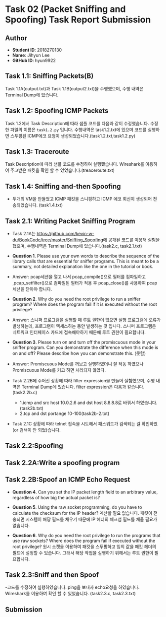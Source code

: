 
# Task 02 (Packet Sniffing and Spoofing) Task Report Submission

## Author
 - **Student ID**: 2018270130
 - **Name**: Jihyun Lee
 - **GitHub ID**: hyun9922

## Task 1.1: Sniffing Packets(B)

Task 1.1A(output.txt)과 Task 1.1B(output2.txt)을 수행했으며, 수행 내역은 Terminal Dump에 있습니다. 

## Task 1.2: Spoofing ICMP Packets
Task 1.2에서 Task Description에 따라 샘플 코드를 다음과 같이 수정했습니다. 수정한 파일의 이름은 `task1.2.py` 입니다.
수행내역은 task1.2.txt에 있으며 코드를 실행하면 스푸핑된 ICMP에코 요청이 생성되었습니다.(task1.2.txt,task1.2.py)
 
## Task 1.3: Traceroute
 Task Description에 따라 샘플 코드를 수정하여 실행했습니다. Wireshark를 이용하여 주고받은 패킷을 확인 할 수 있었습니다.(treaceroute.txt)

## Task 1.4: Sniffing and-then Spoofing
-  두개의 VM을 만들었고 ICMP 패킷을 스니핑하고 ICMP 에코 회신이 생성되어 전송되었습니다. (task1.4.txt)

## Task 2.1: Writing Packet Sniffing Program
 - Task 2.1A는 <https://github.com/kevin-w-du/BookCode/tree/master/Sniffing_Spoofing>에 공개된 코드를 이용해 실험을 했으며, 
   수행내역은 Terminal Dump에 있습니다.(task2.c, task2.1.txt)

 * **Question 1**. Please use your own words to describe the sequence of the library calls that are essential
for sniffer programs. This is meant to be a summary, not detailed explanation like the one in the
tutorial or book.
 - Answer: pcap세션을 열고 나서 pcap_compile()으로 필터를 컴파일하고 ,pcap_setfilter()으로 컴파일된 필터가 적용 후 
 pcap_close()를 사용하여 pcap 세션을 닫아야 합니다.

 * **Question 2**. Why do you need the root privilege to run a sniffer program? Where does the program
fail if it is executed without the root privilege?

 - Answer: 스니퍼 프로그램을 실행할 때 루트 권한이 없으면 실행 프로그램에 오류가 발생하는데, 프로그램이 엑세스하는 동안 발생하는 것 입니다.
           스니퍼 프로그램은 네트워크 인터페이스 카드에 접속해야하기 때문에 루트 권한이 필요합니다.
 

 * **Question 3**. Please turn on and turn off the promiscuous mode in your sniffer program. Can you
demonstrate the difference when this mode is on and off? Please describe how you can demonstrate
this.
(못함)
 - Answer: Promiscuous Mode를 꺼보고 실행하였더니 잘 작동 하였으나 Promiscuous Mode를 키고 하면 처리되지 않았다.


- Task 2.2B에 주어진 상황에 따라 filter expression을 만들어 실험했으며, 수행 내역은 Terminal Dump에 있습니다. filter expression은 다음과 같습니다.
  (task2.2b.c)
    - 1.icmp and src host 10.0.2.6 and dst host 8.8.8.8로 바꿔서 하였습니다.(task2b.txt)
    - 2.tcp and dst portange 10-100(task2b-2.txt)
    

 - Task 2.1C 상황에 따라 telnet 접속을 시도해서 패스워드가 검색되는 걸 확인하였 (or 검색이 안 되었)습니다.
 

## Task 2.2:Spoofing

## Task 2.2A:Write a spoofing program

## Task 2.2B:Spoof an ICMP Echo Request

* **Question 4**. Can you set the IP packet length ﬁeld to an arbitrary value, regardless of how big the actual packet is? 

* **Question 5**. Using the raw socket programming, do you have to calculate the checksum for the IP header? 
 계산할 필요 없습니다. 패킷이 전송되면 시스템이 해당 필드를 채우기 때문에 IP 헤더의 체크섬 필드를 채울 필요가 없습니다.

* **Question 6**. Why do you need the root privilege to run the programs that use raw sockets? Where does the program fail if executed without the root privilege?
 원시 소켓을 이용하여 패킷을 스푸핑하고 임의 값을 패킷 헤더의 필드에 설정할 수 있습니다. 그래서 해당 작업을 실행하기 위해서는 루트 권한이 필요합니다.
## Task 2.3:Sniff and then Spoof

-코드를 수정하여 실행하였습니다. ping을 보내자 echo요청을 하였습니다. Wireshark를 이용하여 확인 할 수 있었습니다. (task2.3.c, task2.3.txt)


## Submission


